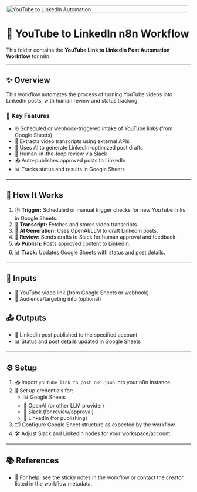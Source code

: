 <div style="display:flex;justify-content:center;align-items:center;width:100%"><img src="https://media3.giphy.com/media/v1.Y2lkPTc5MGI3NjExbnhxcHZkNXVrbmk4Y3Fxazk0aHFqbHplbDZueWRtMXUxNGFxNXF2bSZlcD12MV9pbnRlcm5hbF9naWZfYnlfaWQmY3Q9Zw/ASH5ovgLK95jIKRSYy/giphy.gif" alt="YouTube to LinkedIn Automation" style="width:100%;height:auto;object-fit:cover;border-radius:12px;" /></div>

# 🔗 YouTube to LinkedIn n8n Workflow

This folder contains the **YouTube Link to LinkedIn Post Automation Workflow** for n8n.

---

## ✨ Overview
This workflow automates the process of turning YouTube videos into LinkedIn posts, with human review and status tracking.

### 🚀 Key Features
- ⏰ Scheduled or webhook-triggered intake of YouTube links (from Google Sheets)
- 📝 Extracts video transcripts using external APIs
- 🤖 Uses AI to generate LinkedIn-optimized post drafts
- 👀 Human-in-the-loop review via Slack
- 📤 Auto-publishes approved posts to LinkedIn
- 📊 Tracks status and results in Google Sheets

---

## 🔄 How It Works
1. 🕒 **Trigger:** Scheduled or manual trigger checks for new YouTube links in Google Sheets.
2. 📝 **Transcript:** Fetches and stores video transcripts.
3. 🤖 **AI Generation:** Uses OpenAI/LLM to draft LinkedIn posts.
4. 👀 **Review:** Sends drafts to Slack for human approval and feedback.
5. 📤 **Publish:** Posts approved content to LinkedIn.
6. 📊 **Track:** Updates Google Sheets with status and post details.

---

## 🛂 Inputs
- 🔗 YouTube video link (from Google Sheets or webhook)
- 🎯 Audience/targeting info (optional)

## 📤 Outputs
- 📝 LinkedIn post published to the specified account
- 📊 Status and post details updated in Google Sheets

---

## ⚙️ Setup
1. 📥 Import `youtube_link_to_post_n8n.json` into your n8n instance.
2. 🔑 Set up credentials for:
   - 📊 Google Sheets
   - 🤖 OpenAI (or other LLM provider)
   - 👀 Slack (for review/approval)
   - 🔗 LinkedIn (for publishing)
3. 🗂️ Configure Google Sheet structure as expected by the workflow.
4. 🛠️ Adjust Slack and LinkedIn nodes for your workspace/account.

---

## 📚 References
- 📝 For help, see the sticky notes in the workflow or contact the creator listed in the workflow metadata.
